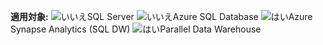 <Token>**適用対象:** ![いいえ](media/no-icon.png)SQL Server ![いいえ](media/no-icon.png)Azure SQL Database ![はい](media/yes-icon.png)Azure Synapse Analytics (SQL DW) ![はい](media/yes-icon.png)Parallel Data Warehouse </Token>

